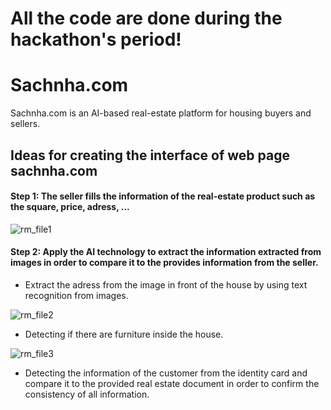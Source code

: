 # All the code are done during the hackathon's period!

# Sachnha.com

Sachnha.com is an AI-based real-estate platform for housing buyers and sellers.

## Ideas for creating the interface of web page sachnha.com

#### Step 1: The seller fills the information of the real-estate product such as the square, price, adress, ... 

![rm_file1](https://user-images.githubusercontent.com/74822595/99891439-0c553b80-2c6a-11eb-8d53-e08c0c372c3c.png)

#### Step 2: Apply the AI technology to extract the information extracted from images in order to compare it to the provides information from the seller.
* Extract the adress from the image in front of the house by using text recognition from images. 

![rm_file2](https://user-images.githubusercontent.com/74822595/99891444-0e1eff00-2c6a-11eb-9720-e13437e46b35.png)

* Detecting if there are furniture inside the house.

![rm_file3](https://user-images.githubusercontent.com/74822595/99891447-0eb79580-2c6a-11eb-8969-ddb2f0bd9e97.png)

* Detecting the information of the customer from the identity card and compare it to the provided real estate document in order to confirm the consistency of all information. 

